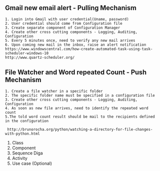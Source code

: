 ## Gmail new email alert - Pulling Mechanism
	1. Login into Gmail with user credential(Uname, password)
	2. User credential should come from Configuration file
	3. Create separate component of Configuration Manager
	4. Create other cross cutting components - Logging, Auditing, Configuration
	5. Every 5 minutes once, need to verify any new mail arrives
	6. Upon coming new mail in the inbox, raise an alert notification
	https://www.windowscentral.com/how-create-automated-task-using-task-scheduler-windows-10
	http://www.quartz-scheduler.org/
	
## File Watcher and Word repeated Count - Push Mechanism
	1. Create a file watcher in a specific folder
	2. The specific folder name must be specified in a configuration file
	3. Create other cross cutting components - Logging, Auditing, Configuration
	4. As soon as new file arrives, need to identify the repeated word count
   	5.The told word count result should be mail to the recipients defined in the configuration
 
	 http://brunorocha.org/python/watching-a-directory-for-file-changes-with-python.html
 
 1. Class
 2. Component
 3. Sequence Diga
 4. Activity 
 5. Use case (Optional)


